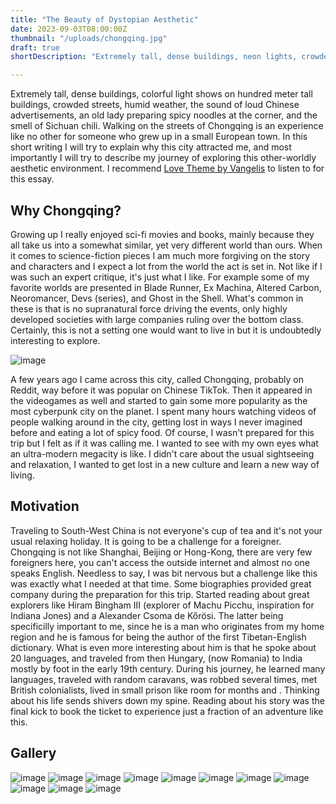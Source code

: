 ```yaml
---
title: "The Beauty of Dystopian Aesthetic"
date: 2023-09-03T08:00:00Z
thumbnail: "/uploads/chongqing.jpg"
draft: true
shortDescription: "Extremely tall, dense buildings, neon lights, crowded streets, humid weather and an old lady preparing spicy noodles at the corner. An essay about my short aesthetic adventure in Chongqing, China."

---
```

Extremely tall, dense buildings, colorful light shows on hundred meter tall buildings, crowded streets, humid weather, the sound of loud Chinese advertisements, an old lady preparing spicy noodles at the corner, and the smell of Sichuan chili. Walking on the streets of Chongqing is an experience like no other for someone who grew up in a small European town. In this short writing I will try to explain why this city attracted me, and most importantly I will try to describe my journey of exploring this other-worldly aesthetic environment. I recommend [Love Theme by Vangelis](https://www.youtube.com/watch?v=-wBkKED42oo) to listen to for this essay.

## Why Chongqing?
Growing up I really enjoyed sci-fi movies and books, mainly because they all take us into a somewhat similar, yet very different world than ours. When it comes to science-fiction pieces I am much more forgiving on the story and characters and I expect a lot from the world the act is set in. Not like if I was such an expert critique, it's just what I like. For example some of my favorite worlds are presented in Blade Runner, Ex Machina, Altered Carbon, Neoromancer, Devs (series), and Ghost in the Shell. What's common in these is that is no supranatural force driving the events, only highly developed societies with large companies ruling over the bottom class. Certainly, this is not a setting one would want to live in but it is undoubtedly interesting to explore. 

![image](/uploads/chongqing/hongyadong.jpg)

A few years ago I came across this city, called Chongqing, probably on Reddit, way before it was popular on Chinese TikTok. Then it appeared in the videogames as well and started to gain some more popularity as the most cyberpunk city on the planet. I spent many hours watching videos of people walking around in the city, getting lost in ways I never imagined before and eating a lot of spicy food. Of course, I wasn't prepared for this trip but I felt as if it was calling me. I wanted to see with my own eyes what an ultra-modern megacity is like. I didn't care about the usual sightseeing and relaxation, I wanted to get lost in a new culture and learn a new way of living.  

## Motivation
Traveling to South-West China is not everyone's cup of tea and it's not your usual relaxing holiday. It is going to be a challenge for a foreigner. Chongqing is not like Shanghai, Beijing or Hong-Kong, there are very few foreigners here, you can't access the outside internet and almost no one speaks English. Needless to say, I was bit nervous but a challenge like this was exactly what I needed at that time. Some biographies provided great company during the preparation for this trip. Started reading about great explorers like Hiram Bingham III (explorer of Machu Picchu, inspiration for Indiana Jones) and a Alexander Csoma de Kőrösi. The latter being specificilly important to me, since he is a man who originates from my home region and he is famous for being the author of the first Tibetan-English dictionary. What is even more interesting about him is that he spoke about 20 languages, and traveled from then Hungary, (now Romania) to India mostly by foot in the early 19th century. During his journey, he learned many languages, traveled with random caravans, was robbed several times, met British colonialists, lived in small prison like room for months and . Thinking about his life sends shivers down my spine. Reading about his story was the final kick to book the ticket to experience just a fraction of an adventure like this.

## Gallery
![image](/uploads/chongqing/blocks.jpg)
![image](/uploads/chongqing/blue-block.jpg)
![image](/uploads/chongqing/boat.jpg)
![image](/uploads/chongqing/bridge.jpg)
![image](/uploads/chongqing/cableway.jpg)
![image](/uploads/chongqing/kaoxiang.jpg)
![image](/uploads/chongqing/roundabout.jpg)
![image](/uploads/chongqing/shopping-street.jpg)
![image](/uploads/chongqing/skyline.jpg)
![image](/uploads/chongqing/sunset.jpg)
![image](/uploads/chongqing/window.jpg)




